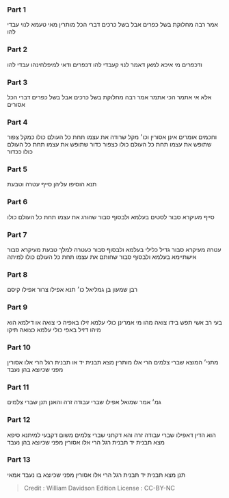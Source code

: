 
### Part 1
אמר רבה מחלוקת בשל כפרים אבל בשל כרכים דברי הכל מותרין מאי טעמא לנוי עבדי להו

### Part 2
ודכפרים מי איכא למאן דאמר לנוי קעבדי להו דכפרים ודאי למיפלחינהו עבדי להו

### Part 3
אלא אי אתמר הכי אתמר אמר רבה מחלוקת בשל כרכים אבל בשל כפרים דברי הכל אסורים

### Part 4
וחכמים אומרים אינן אסורין וכו׳ מקל שרודה את עצמו תחת כל העולם כולו כמקל צפור שתופש את עצמו תחת כל העולם כולו כצפור כדור שתופש את עצמו תחת כל העולם כולו ככדור

### Part 5
תנא הוסיפו עליהן סייף עטרה וטבעת

### Part 6
סייף מעיקרא סבור לסטים בעלמא ולבסוף סבור שהורג את עצמו תחת כל העולם כולו

### Part 7
עטרה מעיקרא סבור גדיל כלילי בעלמא ולבסוף סבור כעטרה למלך טבעת מעיקרא סבור אישתיימא בעלמא ולבסוף סבור שחותם את עצמו תחת כל העולם כולו למיתה

### Part 8
רבן שמעון בן גמליאל כו׳ תנא אפילו צרור אפילו קיסם

### Part 9
בעי רב אשי תפש בידו צואה מהו מי אמרינן כולי עלמא זילו באפיה כי צואה או דילמא הוא מיהו דזיל באפי כולי עלמא כצואה תיקו

### Part 10
מתני׳ המוצא שברי צלמים הרי אלו מותרין מצא תבנית יד או תבנית רגל הרי אלו אסורין מפני שכיוצא בהן נעבד

### Part 11
גמ׳ אמר שמואל אפילו שברי עבודה זרה והאנן תנן שברי צלמים

### Part 12
הוא הדין דאפילו שברי עבודה זרה והא דקתני שברי צלמים משום דקבעי למיתנא סיפא מצא תבנית יד תבנית רגל הרי אלו אסורין מפני שכיוצא בהן נעבד

### Part 13
תנן מצא תבנית יד תבנית רגל הרי אלו אסורין מפני שכיוצא בו נעבד אמאי

>Credit : William Davidson Edition
>License : CC-BY-NC